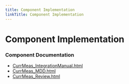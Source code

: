 ```yaml
---
title: Component Implementation
linkTitle: Component Implementation
---
```


# Component Implementation
### Component Documentation

- [CurrMeas_IntegrationManual.html](doc/CurrMeas_IntegrationManual.html)
- [CurrMeas_MDD.html](doc/CurrMeas_MDD.html)
- [CurrMeas_Review.html](doc/CurrMeas_Review.html)


